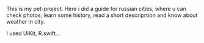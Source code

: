 This is my pet-project. Here i did a guide for russian cities, where u can check photos, learn some history, read a short descriprtion and know about weather in city. 

I used UIKit, R.swift...
